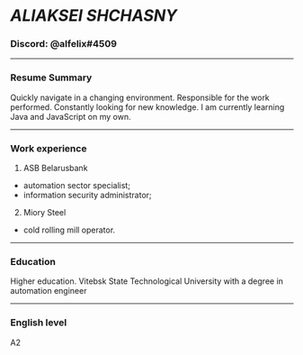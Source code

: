 # ***ALIAKSEI SHCHASNY***
### Discord: @alfelix#4509
***
### **Resume Summary**
Quickly navigate in a changing environment. Responsible for the work performed. Constantly looking for new knowledge. I am currently learning Java and JavaScript on my own.
***
### **Work experience**
1.  ASB Belarusbank
- automation sector specialist;
- information security administrator;

2.  Miory Steel
- cold rolling mill operator.
***
### **Education**
Higher education. Vitebsk State Technological University with a degree in automation engineer
***
### **English level**
A2
